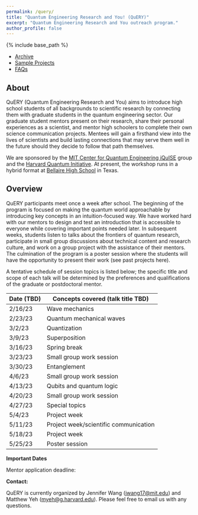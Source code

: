 ```yaml
---
permalink: /query/
title: "Quantum Engineering Research and You! (QuERY)"
excerpt: "Quantum Engineering Research and You outreach program."
author_profile: false
---
```


{% include base_path %}

* [Archive](https://mudyeh.github.io/query/archive)
* [Sample Projects](https://mudyeh.github.io/query/projects)
* [FAQs](https://mudyeh.github.io/query/faq)

About
---

QuERY (Quantum Engineering Research and You) aims to introduce high school students of all backgrounds to scientific research by connecting them with graduate students in the quantum engineering sector. Our graduate student mentors present on their research, share their personal experiences as a scientist, and mentor high schoolers to complete their own science communication projects. Mentees will gain a firsthand view into the lives of scientists and build lasting connections that may serve them well in the future should they decide to follow that path themselves.

We are sponsored by the [MIT Center for Quantum Engineering iQuISE](https://www.iquise.mit.edu/) group and the [Harvard Quantum Initiative](https://quantum.harvard.edu/). At present, the workshop runs in a hybrid format at [Bellaire High School](https://www.houstonisd.org/bellairehigh) in Texas. 


Overview
---
QuERY participants meet once a week after school. The beginning of the program is focused on making the quantum world approachable by introducing key concepts in an intuition-focused way. We have worked hard with our mentors to design and test an introduction that is accessible to everyone while covering important points needed later. In subsequent weeks, students listen to talks about the frontiers of quantum research, participate in small group discussions about technical content and research culture, and work on a group project with the assistance of their mentors. The culmination of the program is a poster session where the students will have the opportunity to present their work (see past projects here).

A tentative schedule of session topics is listed below; the specific title and scope of each talk will be determined by the preferences and qualifications of the graduate or postdoctoral mentor.

| Date (TBD)      | Concepts covered (talk title TBD) |
| ----------- | ----------- |
| 2/16/23      | Wave mechanics       |
| 2/23/23   | Quantum mechanical waves        |
| 3/2/23      | Quantization       |
| 3/9/23   | Superposition        |
| 3/16/23      | Spring break       |
| 3/23/23   | Small group work session        |
| 3/30/23      | Entanglement       |
| 4/6/23   | Small group work session        |
| 4/13/23      | Qubits and quantum logic       |
| 4/20/23   | Small group work session        |
| 4/27/23      | Special topics       |
| 5/4/23   | Project week        |
| 5/11/23   | Project week/scientific communication        |
| 5/18/23   | Project week        |
| 5/25/23   | Poster session        |

__Important Dates__<br>

Mentor application deadline: 

__Contact:__<br>

QuERY is currently organized by Jennifer Wang (jwang17@mit.edu) and Matthew Yeh (myeh@g.harvard.edu). Please feel free to email us with any questions.
